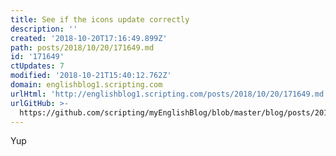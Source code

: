 ```yaml
---
title: See if the icons update correctly
description: ''
created: '2018-10-20T17:16:49.899Z'
path: posts/2018/10/20/171649.md
id: '171649'
ctUpdates: 7
modified: '2018-10-21T15:40:12.762Z'
domain: englishblog1.scripting.com
urlHtml: 'http://englishblog1.scripting.com/posts/2018/10/20/171649.md'
urlGitHub: >-
  https://github.com/scripting/myEnglishBlog/blob/master/blog/posts/2018/10/20/171649.md
---
```

Yup